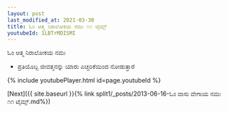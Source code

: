 ```yaml
---
layout: post
last_modified_at: 2021-03-30
title: ಓಂ ಆತ್ಮ ನಿರಾಲೋಕಯ ನಮಃ ೧೧ ಟೈಮ್ಸ್
youtubeId: 1LBTrMDISMI
---
```

 
 
 ಓಂ ಆತ್ಮ ನಿರಾಲೋಕಯ ನಮಃ  
 
 -  ಪ್ರತಿಯೊಬ್ಬ ಜೀವತ್ಮನನ್ನು ಯಾರು ಎಚ್ಚರಿಕೆಯಿಂದ ನೋಡುತ್ತಾರೆ 
 
  
 
  
 
 
 
 
 
 


{% include youtubePlayer.html id=page.youtubeId %}
 
[Next]({{ site.baseurl }}{% link  split1/_posts/2013-06-16-ಓಂ ವಾಸು ವೇಗಾಯ ನಮಃ ೧೧ ಟೈಮ್ಸ್.md%})
 
